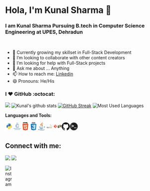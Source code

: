 # Hola, I'm Kunal Sharma 👋
### I am Kunal Sharma Pursuing B.tech in Computer Science Engineering at UPES, Dehradun
<br>

- 🔭 Currently growing my skillset in Full-Stack Development
- 👯 I’m looking to collaborate with other content creators
- 🤔 I’m looking for help with Full-Stack projects
- 💬 Ask me about ... Anything
- 📫 How to reach me: [Linkedin](https://www.linkedin.com/in/kunal-sharma-3774aa180/)
- 😄 Pronouns: He/His


### I :heart: GitHub :octocat:
[<img src="https://github-profile-trophy.vercel.app/?username=kunalsharmaks&row=2&column=3" />](https://github.com/ryo-ma/github-profile-trophy)
![Kunal's github stats](https://github-readme-stats.vercel.app/api?username=kunalsharmaks&show_icons=true&line_height=32&theme=radical)
[![GitHub Streak](https://github-readme-streak-stats.herokuapp.com/?user=kunalsharmaks&theme=dark)](https://github.com/DenverCoder1/github-readme-streak-stats)
![Most Used Languages](https://github-readme-stats.vercel.app/api/top-langs/?username=kunalsharmaks&layout=compact&theme=vision-friendly-dark)



**Languages and Tools:**  

<img align="left" alt="Python" width="26px" src="https://raw.githubusercontent.com/github/explore/80688e429a7d4ef2fca1e82350fe8e3517d3494d/topics/python/python.png" />
<img align="left" alt="C" width="26px" src="https://raw.githubusercontent.com/github/explore/78df643247d429f6cc873026c0622819ad797942/topics/c/c.png" />
<img align="left" alt="HTML5" width="26px" src="https://raw.githubusercontent.com/github/explore/80688e429a7d4ef2fca1e82350fe8e3517d3494d/topics/html/html.png" />
<img align="left" alt="CSS3" width="26px" src="https://raw.githubusercontent.com/github/explore/80688e429a7d4ef2fca1e82350fe8e3517d3494d/topics/css/css.png" />
<img align="left" alt="Java" width="26px" src="https://raw.githubusercontent.com/github/explore/80688e429a7d4ef2fca1e82350fe8e3517d3494d/topics/java/java.png" />
<img align="left" alt="Mysql" width="26px" src="https://raw.githubusercontent.com/github/explore/80688e429a7d4ef2fca1e82350fe8e3517d3494d/topics/mysql/mysql.png" />
<img align="left" alt="Git" width="26px" src="https://raw.githubusercontent.com/github/explore/80688e429a7d4ef2fca1e82350fe8e3517d3494d/topics/git/git.png" />
<img align="left" alt="GitHub" width="26px" src="https://raw.githubusercontent.com/github/explore/78df643247d429f6cc873026c0622819ad797942/topics/github/github.png" />
<img align="left" alt="Terminal" width="26px" src="https://raw.githubusercontent.com/github/explore/80688e429a7d4ef2fca1e82350fe8e3517d3494d/topics/terminal/terminal.png" />

<br><br>

## Connect with me:

<p align = "center">
  
[<img src="https://img.shields.io/badge/linkedin-%2312100E.svg?&style=for-the-badge&logo=linkedin&logoColor=white&color=black" />](https://www.linkedin.com/in/kunal-sharma-3774aa180/)
[<img src="https://img.shields.io/badge/instagram-%2312100E.svg?&style=for-the-badge&logo=instagram&logoColor=white&color=black" />](https://www.instagram.com/mr.ks__)


<a href="https://twitter.com/kunalks23">
  <img align="left" alt="Instagram" width="22px" src="https://cdn.jsdelivr.net/npm/simple-icons@v3/icons/twitter.svg" />
</a>

<br>

<br>

<br>


